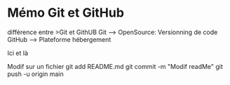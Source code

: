 # Mémo Git et GitHub
différence entre >Git et GithUB
    Git --> OpenSource: Versionning de code
    GitHub --> Plateforme hébergement

Ici et là

Modif sur un fichier
    git add README.md
    git commit -m "Modif readMe"
    git push -u origin main
